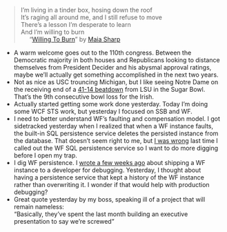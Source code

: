 > I’m living in a tinder box, hosing down the roof\
> It’s raging all around me, and I still refuse to move\
> There’s a lesson I’m desperate to learn\
> And I’m willing to burn\
>      “[Willing To
> Burn](http://play.rhapsody.com/maiasharp/maiasharp/willingtoburn)” by
> [Maia Sharp](http://www.maiasharp.com/)

-   A warm welcome goes out to the 110th congress. Between the
    Democratic majority in both houses and Republicans looking to
    distance themselves from President Decider and his abysmal approval
    ratings, maybe we’ll actually get something accomplished in the next
    two years.
-   Not as nice as USC trouncing Michigan, but I like seeing Notre Dame
    on the receiving end of a [41-14
    beatdown](http://sports.espn.go.com/ncf/recap?gameId=270030099&confId=null)
    from LSU in the Sugar Bowl. That’s the 9th consecutive bowl loss for
    the Irish.
-   Actually started getting some work done yesterday. Today I’m doing
    some WCF STS work, but yesterday I focused on SSB and WF.
-   I need to better understand WF’s faulting and compensation model. I
    got sidetracked yesterday when I realized that when a WF instance
    faults, the built-in SQL persistence service deletes the persisted
    instance from the database. That doesn’t seem right to me, but [I
    was
    wrong](http://devhawk.net/2006/10/17/wf-clarifications-and-corrections/)
    last time I called out the WF SQL persistence service so I want to
    do more digging before I open my trap.
-   I dig WF persistence. I [wrote a few weeks
    ago](http://devhawk.net/2006/12/11/transactions-in-workflow-foundation-land/)
    about shipping a WF instance to a developer for debugging.
    Yesterday, I thought about having a persistence service that kept a
    history of the WF instance rather than overwriting it. I wonder if
    that would help with production debugging?
-   Great quote yesterday by my boss, speaking ill of a project that
    will remain nameless:\
    “Basically, they’ve spent the last month building an executive
    presentation to say we’re screwed”

